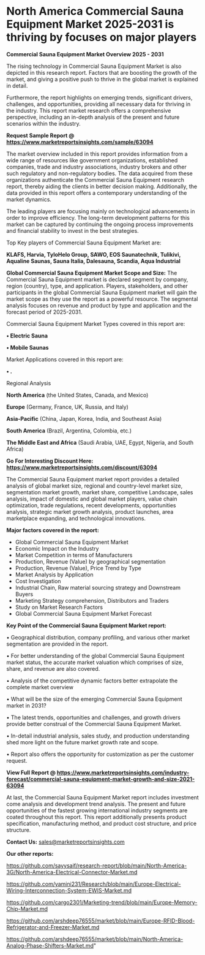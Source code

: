  # North America Commercial Sauna Equipment Market 2025-2031 is thriving by focuses on major players

<Strong> Commercial Sauna Equipment Market Overview 2025 - 2031</strong>

The rising technology in Commercial Sauna Equipment Market is also depicted in this research report. Factors that are boosting the growth of the market, and giving a positive push to thrive in the global market is explained in detail.

Furthermore, the report highlights on emerging trends, significant drivers, challenges, and opportunities, providing all necessary data for thriving in the industry. This report market research offers a comprehensive perspective, including an in-depth analysis of the present and future scenarios within the industry.

<strong>Request Sample Report @ <a href=https://www.marketreportsinsights.com/sample/63094>https://www.marketreportsinsights.com/sample/63094</a></strong>

The market overview included in this report provides information from a wide range of resources like government organizations, established companies, trade and industry associations, industry brokers and other such regulatory and non-regulatory bodies. The data acquired from these organizations authenticate the Commercial Sauna Equipment research report, thereby aiding the clients in better decision making. Additionally, the data provided in this report offers a contemporary understanding of the market dynamics.

The leading players are focusing mainly on technological advancements in order to improve efficiency. The long-term development patterns for this market can be captured by continuing the ongoing process improvements and financial stability to invest in the best strategies.

Top Key players of Commercial Sauna Equipment Market are:

<strong>KLAFS, Harvia, TyloHelo Group, SAWO, EOS Saunatechnik, Tulikivi, Aqualine Saunas, Sauna Italia, Dalesauna, Scandia, Aqua Industrial</strong>

<strong><b>Global Commercial Sauna Equipment Market Scope and Size:</b></strong>
The Commercial Sauna Equipment market is declared segment by company, region (country), type, and application. Players, stakeholders, and other participants in the global Commercial Sauna Equipment market will gain the market scope as they use the report as a powerful resource. The segmental analysis focuses on revenue and product by type and application and the forecast period of 2025-2031.

Commercial Sauna Equipment Market Types covered in this report are:

<strong>• Electric Sauna

• Mobile Saunas</strong>

Market Applications covered in this report are:

<strong>• .</strong> 

Regional Analysis

<strong>North America</strong> (the United States, Canada, and Mexico)

<strong>Europe</strong> (Germany, France, UK, Russia, and Italy)

<strong>Asia-Pacific</strong> (China, Japan, Korea, India, and Southeast Asia)

<strong>South America</strong> (Brazil, Argentina, Colombia, etc.)

<strong>The Middle East and Africa</strong> (Saudi Arabia, UAE, Egypt, Nigeria, and South Africa)

<strong>Go For Interesting Discount Here: <a href=https://www.marketreportsinsights.com/discount/63094>https://www.marketreportsinsights.com/discount/63094</a></strong>

The Commercial Sauna Equipment market report provides a detailed analysis of global market size, regional and country-level market size, segmentation market growth, market share, competitive Landscape, sales analysis, impact of domestic and global market players, value chain optimization, trade regulations, recent developments, opportunities analysis, strategic market growth analysis, product launches, area marketplace expanding, and technological innovations.

<strong><b>Major factors covered in the report:</b></strong>
<ul>
  <li>Global Commercial Sauna Equipment Market </li>
  <li>Economic Impact on the Industry</li>
  <li>Market Competition in terms of Manufacturers</li>
  <li>Production, Revenue (Value) by geographical segmentation</li>
  <li>Production, Revenue (Value), Price Trend by Type</li>
  <li>Market Analysis by Application</li>
  <li>Cost Investigation</li>
  <li>Industrial Chain, Raw material sourcing strategy and Downstream Buyers</li>
  <li>Marketing Strategy comprehension, Distributors and Traders</li>
  <li>Study on Market Research Factors</li>
  <li>Global Commercial Sauna Equipment Market Forecast</li>
</ul>

<strong><b>Key Point of the Commercial Sauna Equipment Market report:</b></strong>

• Geographical distribution, company profiling, and various other market segmentation are provided in the report.

• For better understanding of the global Commercial Sauna Equipment market status, the accurate market valuation which comprises of size, share, and revenue are also covered.

• Analysis of the competitive dynamic factors better extrapolate the complete market overview

• What will be the size of the emerging Commercial Sauna Equipment market in 2031?

• The latest trends, opportunities and challenges, and growth drivers provide better construal of the Commercial Sauna Equipment Market.

• In-detail industrial analysis, sales study, and production understanding shed more light on the future market growth rate and scope.

• Report also offers the opportunity for customization as per the customer request.

<strong><b>View Full Report @ <a href=https://www.marketreportsinsights.com/industry-forecast/commercial-sauna-equipment-market-growth-and-size-2021-63094>https://www.marketreportsinsights.com/industry-forecast/commercial-sauna-equipment-market-growth-and-size-2021-63094</a></b></strong>


At last, the Commercial Sauna Equipment Market report includes investment come analysis and development trend analysis. The present and future opportunities of the fastest growing international industry segments are coated throughout this report. This report additionally presents product specification, manufacturing method, and product cost structure, and price structure.

<strong>Contact Us:</strong>
sales@marketreportsinsights.com

<strong>Our other reports:</strong>

<a href=https://github.com/sayysaif/research-report/blob/main/North-America-3G/North-America-Electrical-Connector-Market.md>https://github.com/sayysaif/research-report/blob/main/North-America-3G/North-America-Electrical-Connector-Market.md</a>

<a href=https://github.com/yamini231/Research/blob/main/Europe-Electrical-Wiring-Interconnection-System-EWIS-Market.md>https://github.com/yamini231/Research/blob/main/Europe-Electrical-Wiring-Interconnection-System-EWIS-Market.md</a>

<a href=https://github.com/cargo2301/Marketing-trend/blob/main/Europe-Memory-Chip-Market.md>https://github.com/cargo2301/Marketing-trend/blob/main/Europe-Memory-Chip-Market.md</a>

<a href=https://github.com/arshdeep76555/market/blob/main/Europe-RFID-Blood-Refrigerator-and-Freezer-Market.md>https://github.com/arshdeep76555/market/blob/main/Europe-RFID-Blood-Refrigerator-and-Freezer-Market.md</a>

<a href=https://github.com/arshdeep76555/market/blob/main/North-America-Analog-Phase-Shifters-Market.md>https://github.com/arshdeep76555/market/blob/main/North-America-Analog-Phase-Shifters-Market.md</a>"
